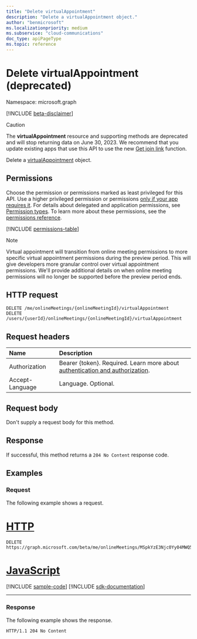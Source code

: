 ```yaml
---
title: "Delete virtualAppointment"
description: "Delete a virtualAppointment object."
author: "benmicrosoft"
ms.localizationpriority: medium
ms.subservice: "cloud-communications"
doc_type: apiPageType
ms.topic: reference
---
```


# Delete virtualAppointment (deprecated)

Namespace: microsoft.graph

[!INCLUDE [beta-disclaimer](../../includes/beta-disclaimer.md)]

> [!CAUTION]
> The **virtualAppointment** resource and supporting methods are deprecated and will stop returning data on June 30, 2023. We recommend that you update existing apps that use this API to use the new [Get join link](../api/virtualappointment-getvirtualappointmentjoinweburl.md) function.

Delete a [virtualAppointment](../resources/virtualappointment.md) object.

## Permissions
Choose the permission or permissions marked as least privileged for this API. Use a higher privileged permission or permissions [only if your app requires it](/graph/permissions-overview#best-practices-for-using-microsoft-graph-permissions). For details about delegated and application permissions, see [Permission types](/graph/permissions-overview#permission-types). To learn more about these permissions, see the [permissions reference](/graph/permissions-reference).

<!-- { "blockType": "permissions", "name": "virtualappointment_delete" } -->
[!INCLUDE [permissions-table](../includes/permissions/virtualappointment-delete-permissions.md)]

> [!NOTE]
> Virtual appointment will transition from online meeting permissions to more specific virtual appointment permissions during the preview period. This will give developers more granular control over virtual appointment permissions. We'll provide additional details on when online meeting permissions will no longer be supported before the preview period ends.

## HTTP request

<!-- {
  "blockType": "ignored"
}
-->
``` http
DELETE /me/onlineMeetings/{onlineMeetingId}/virtualAppointment
DELETE /users/{userId}/onlineMeetings/{onlineMeetingId}/virtualAppointment
```

## Request headers
| Name            | Description               |
| :-------------- | :------------------------ |
|Authorization|Bearer {token}. Required. Learn more about [authentication and authorization](/graph/auth/auth-concepts).|
| Accept-Language | Language. Optional.       |

## Request body
Don't supply a request body for this method.

## Response

If successful, this method returns a `204 No Content` response code.

## Examples

### Request
The following example shows a request.

# [HTTP](#tab/http)
<!-- {
  "blockType": "request",
  "name": "delete_virtualappointment",
  "sampleKeys": ["MSpkYzE3Njc0Yy04MWQ5LTRhZGItYmZi"]
}
-->
``` http
DELETE https://graph.microsoft.com/beta/me/onlineMeetings/MSpkYzE3Njc0Yy04MWQ5LTRhZGItYmZi/virtualAppointment
```

# [JavaScript](#tab/javascript)
[!INCLUDE [sample-code](../includes/snippets/javascript/delete-virtualappointment-javascript-snippets.md)]
[!INCLUDE [sdk-documentation](../includes/snippets/snippets-sdk-documentation-link.md)]

---

### Response
The following example shows the response.
<!-- {
  "blockType": "response",
  "truncated": true
}
-->
``` http
HTTP/1.1 204 No Content
```

